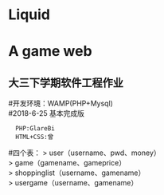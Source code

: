 # Liquid
A game web
====
大三下学期软件工程作业
----
#开发环境：WAMP(PHP+Mysql)<br>
    #2018-6-25 基本完成版
    
      PHP:GlareBi
      HTML+CSS:曾
      
#四个表：
     > user（username、pwd、money）<br>
     > game（gamename、gameprice）<br>
     > shoppinglist（username、gamename）<br>
     > usergame（username、gamename）<br>
